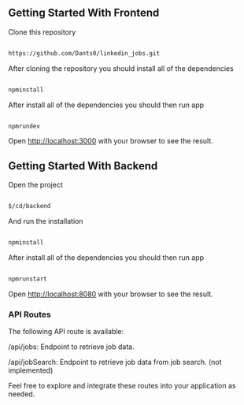 
## Getting Started With Frontend

Clone this repository

```bash

https://github.com/Dants0/linkedin_jobs.git

```

After cloning the repository you should install all of the dependencies

```bash

npminstall

```

After install all of the dependencies you should then run app

```bash

npmrundev

```

Open [http://localhost:3000](http://localhost:3000) with your browser to see the result.

## Getting Started With Backend

Open the project

```bash

$/cd/backend

```

And run the installation

```bash

npminstall

```

After install all of the dependencies you should then run app

```bash

npmrunstart

```

Open [http://localhost:8080](http://localhost:8080) with your browser to see the result.

### API Routes

The following API route is available:

/api/jobs: Endpoint to retrieve job data.

/api/jobSearch: Endpoint to retrieve job data from job search. (not implemented)

Feel free to explore and integrate these routes into your application as needed.
